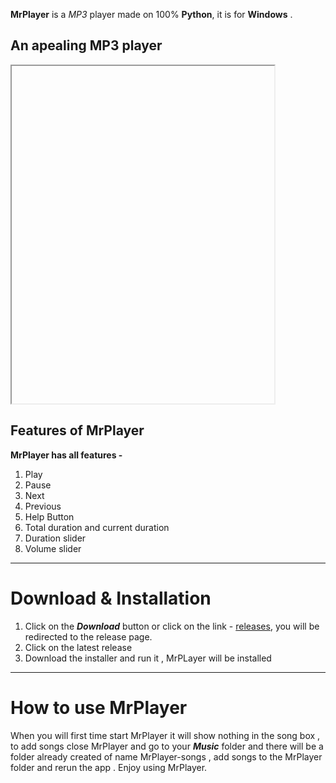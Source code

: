 

**MrPlayer** is a _MP3_ player made on 100% **Python**, it is for **Windows** .

An apealing MP3 player
---
<iframe width="420" height="540"><source src="main.mp4" type="video/mp4"></iframe>

## Features of MrPlayer

**MrPlayer has all features -**

1. Play
2. Pause
3. Next
4. Previous
5. Help Button
6. Total duration and current duration
7. Duration slider
8. Volume slider

---
# Download & Installation
1. Click on the **_Download_** button or click on the link - [releases](https://www.github.com/AkshatChauhan18/Mrplayer/releases), you will be redirected to the release page.
2. Click on the latest release
3. Download the installer and run it , MrPLayer will be installed 

---
# How to use MrPlayer

When you will first time start MrPlayer it will show nothing in the song box ,
to add songs close MrPlayer and go to your ***Music*** folder
and there will be a folder already created of name MrPlayer-songs , add songs
to the MrPlayer folder and rerun the app . Enjoy using MrPlayer. 
